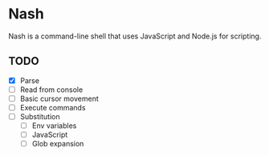 # Nash
Nash is a command-line shell that uses JavaScript and Node.js for scripting.

## TODO
- [x] Parse
- [ ] Read from console
- [ ] Basic cursor movement
- [ ] Execute commands
- [ ] Substitution
	- [ ] Env variables
	- [ ] JavaScript
	- [ ] Glob expansion
